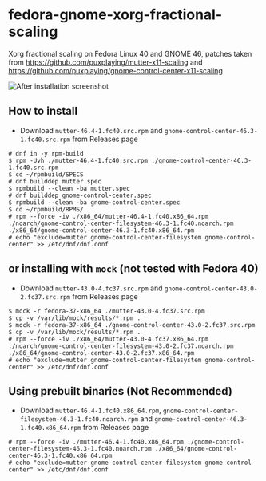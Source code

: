 # fedora-gnome-xorg-fractional-scaling
Xorg fractional scaling on Fedora Linux 40 and GNOME 46, patches taken from https://github.com/puxplaying/mutter-x11-scaling and https://github.com/puxplaying/gnome-control-center-x11-scaling

![After installation screenshot](https://user-images.githubusercontent.com/58503327/202655092-7eff9828-589e-4d81-a061-d97ef68d19b9.png)

## How to install
- Download `mutter-46.4-1.fc40.src.rpm` and `gnome-control-center-46.3-1.fc40.src.rpm` from Releases page

```
# dnf in -y rpm-build
$ rpm -Uvh ./mutter-46.4-1.fc40.src.rpm ./gnome-control-center-46.3-1.fc40.src.rpm
$ cd ~/rpmbuild/SPECS
# dnf builddep mutter.spec
$ rpmbuild --clean -ba mutter.spec
# dnf builddep gnome-control-center.spec
$ rpmbuild --clean -ba gnome-control-center.spec
$ cd ~/rpmbuild/RPMS/
# rpm --force -iv ./x86_64/mutter-46.4-1.fc40.x86_64.rpm ./noarch/gnome-control-center-filesystem-46.3-1.fc40.noarch.rpm ./x86_64/gnome-control-center-46.3-1.fc40.x86_64.rpm
# echo "exclude=mutter gnome-control-center-filesystem gnome-control-center" >> /etc/dnf/dnf.conf
```

## or installing with `mock` (not tested with Fedora 40)
- Download `mutter-43.0-4.fc37.src.rpm` and `gnome-control-center-43.0-2.fc37.src.rpm` from Releases page

```
$ mock -r fedora-37-x86_64 ./mutter-43.0-4.fc37.src.rpm
$ cp -v /var/lib/mock/results/*.rpm .
$ mock -r fedora-37-x86_64 ./gnome-control-center-43.0-2.fc37.src.rpm
$ cp -v /var/lib/mock/results/*.rpm .
# rpm --force -iv ./x86_64/mutter-43.0-4.fc37.x86_64.rpm ./noarch/gnome-control-center-filesystem-43.0-2.fc37.noarch.rpm ./x86_64/gnome-control-center-43.0-2.fc37.x86_64.rpm
# echo "exclude=mutter gnome-control-center-filesystem gnome-control-center" >> /etc/dnf/dnf.conf
```

## Using prebuilt binaries (Not Recommended)
- Download `mutter-46.4-1.fc40.x86_64.rpm`, `gnome-control-center-filesystem-46.3-1.fc40.noarch.rpm` and `gnome-control-center-46.3-1.fc40.x86_64.rpm` from Releases page

```
# rpm --force -iv ./mutter-46.4-1.fc40.x86_64.rpm ./gnome-control-center-filesystem-46.3-1.fc40.noarch.rpm ./x86_64/gnome-control-center-46.3-1.fc40.x86_64.rpm
# echo "exclude=mutter gnome-control-center-filesystem gnome-control-center" >> /etc/dnf/dnf.conf
```
